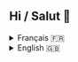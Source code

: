 ## Hi / Salut 👋
<details>
  <summary>Français 🇫🇷</summary>
    Tu peux me contacter par discord: [misieur](https://discord.com/users/1012039502287622244) 
    Ou regarder mes plugin sur [spigot](spigotmc.org/members/1885789/)
</details>
<details>
  <summary>English 🇬🇧</summary>
    You can contact me by discord: [misieur](https://discord.com/users/1012039502287622244 ) 
    Or have a look at my plugins on [spigot](spigotmc.org /members/1885789/)
</details>
